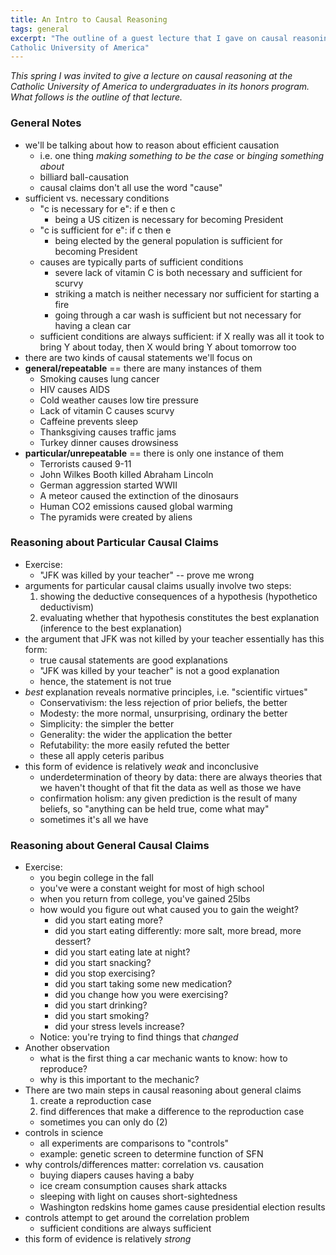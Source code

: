 ```yaml
---
title: An Intro to Causal Reasoning
tags: general
excerpt: "The outline of a guest lecture that I gave on causal reasoning at the
Catholic University of America"
---
```


_This spring I was invited to give a lecture on causal reasoning at the
Catholic University of America to undergraduates in its honors program. What
follows is the outline of that lecture._

### General Notes
* we'll be talking about how to reason about efficient causation
  * i.e. one thing *making something to be the case* or *binging something about*
  * billiard ball-causation
  * causal claims don't all use the word "cause"
* sufficient vs. necessary conditions
  * "c is necessary for e":  if e then c
    * being a US citizen is necessary for becoming President
  * "c is sufficient for e": if c then e
    * being elected by the general population is sufficient for becoming President
  * causes are typically parts of sufficient conditions
    * severe lack of vitamin C is both necessary and sufficient for scurvy
    * striking a match is neither necessary nor sufficient for starting a fire
    * going through a car wash is sufficient but not necessary for having a clean
      car
  * sufficient conditions are always sufficient: if X really was all it took to
    bring Y about today, then X would bring Y about tomorrow too
* there are two kinds of causal statements we'll focus on
* __general/repeatable__ == there are many instances of them
  * Smoking causes lung cancer
  * HIV causes AIDS
  * Cold weather causes low tire pressure
  * Lack of vitamin C causes scurvy
  * Caffeine prevents sleep
  * Thanksgiving causes traffic jams
  * Turkey dinner causes drowsiness
* __particular/unrepeatable__ == there is only one instance of them
  * Terrorists caused 9-11
  * John Wilkes Booth killed Abraham Lincoln
  * German aggression started WWII
  * A meteor caused the extinction of the dinosaurs
  * Human CO2 emissions caused global warming
  * The pyramids were created by aliens

### Reasoning about Particular Causal Claims
* Exercise:
  * "JFK was killed by your teacher" -- prove me wrong
* arguments for particular causal claims usually involve two steps:
  1. showing the deductive consequences of a hypothesis (hypothetico
     deductivism)
  2. evaluating whether that hypothesis constitutes the best explanation
     (inference to the best explanation)
* the argument that JFK was not killed by your teacher essentially has this form:
    * true causal statements are good explanations
    * "JFK was killed by your teacher" is not a good explanation
    * hence, the statement is not true
* *best* explanation reveals normative principles, i.e. "scientific virtues"
  * Conservativism: the less rejection of prior beliefs, the better
  * Modesty: the more normal, unsurprising, ordinary the better
  * Simplicity: the simpler the better
  * Generality: the wider the application the better
  * Refutability: the more easily refuted the better
  * these all apply ceteris paribus
* this form of evidence is relatively *weak* and inconclusive
  * underdetermination of theory by data: there are always theories that we
    haven't thought of that fit the data as well as those we have
  * confirmation holism: any given prediction is the result of many beliefs, so "anything can be held true, come what may"
  * sometimes it's all we have

### Reasoning about General Causal Claims
* Exercise:
  * you begin college in the fall
  * you've were a constant weight for most of high school
  * when you return from college, you've gained 25lbs
  * how would you figure out what caused you to gain the weight?
    * did you start eating more?
    * did you start eating differently: more salt, more bread, more dessert?
    * did you start eating late at night?
    * did you start snacking?
    * did you stop exercising?
    * did you start taking some new medication?
    * did you change how you were exercising?
    * did you start drinking?
    * did you start smoking?
    * did your stress levels increase?
  * Notice: you're trying to find things that *changed*
* Another observation
  * what is the first thing a car mechanic wants to know: how to reproduce?
  * why is this important to the mechanic?
* There are two main steps in causal reasoning about general claims
  1. create a reproduction case
  2. find differences that make a difference to the reproduction case
  * sometimes you can only do (2)
* controls in science
  * all experiments are comparisons to "controls"
  * example: genetic screen to determine function of SFN
* why controls/differences matter: correlation vs. causation
  * buying diapers causes having a baby
  * ice cream consumption causes shark attacks
  * sleeping with light on causes short-sightedness
  * Washington redskins home games cause presidential election results
* controls attempt to get around the correlation problem
  * sufficient conditions are always sufficient
* this form of evidence is relatively *strong*
